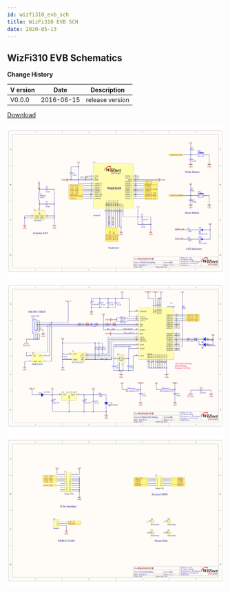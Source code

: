 ```yaml
---
id: wizfi310_evb_sch
title: WizFi310 EVB SCH
date: 2020-05-13
---
```


## WizFi310 EVB Schematics

**Change History**

| V ersion | Date       | Description     |
| -------- | ---------- | --------------- |
| V0.0.0   | 2016-06-15 | release version |

<a href="/img/products/wizfi310/wizfi310evbsch/wizfi310_evb_v0.pdf.pdf" target="_blank">Download</a>

![](/img/products/wizfi310/wizfi310evbsch/wizfi310_evb_v0_01.png)
![](/img/products/wizfi310/wizfi310evbsch/wizfi310_evb_v0_02.png)
![](/img/products/wizfi310/wizfi310evbsch/wizfi310_evb_v0_03.png)
